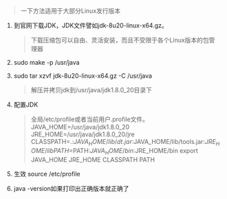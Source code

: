 > 一下方法适用于大部分Linux发行版本

1. 到官网下载JDK，JDK文件譬如jdk-8u20-linux-x64.gz。
	> 下载压缩包可以自由、灵活安装，而且不受限于各个Linux版本的包管理器
	
2. sudo make -p /usr/java
2. sudo tar xzvf jdk-8u20-linux-x64.gz -C /usr/java
	> 解压并拷贝jdk到/usr/java/jdk1.8.0_20目录下
	 
3. 配置JDK
	> 全局/etc/profile或者当前用户.profile文件。
	> JAVA_HOME=/usr/java/jdk1.8.0_20
	> JRE_HOME=/usr/java/jdk1.8.0_20/jre
	> CLASSPATH=.:$JAVA_HOME/lib/dt.jar:$JAVA_HOME/lib/tools.jar:$JRE_HOME/lib
	> PATH=$PATH:$JAVA_HOME/bin:$JRE_HOME/bin
	> export JAVA_HOME JRE_HOME CLASSPATH PATH
	
4. 生效 source /etc/profile
5. java -version如果打印出正确版本就正确了